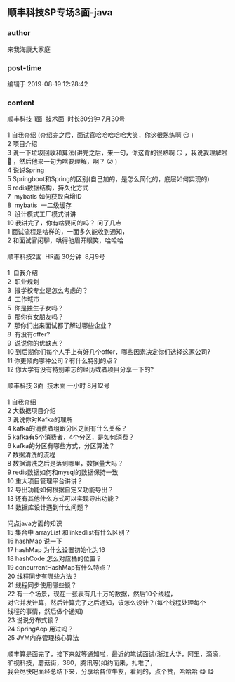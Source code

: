 ## 顺丰科技SP专场3面-java
### author 
来我海康大家庭
### post-time 

编辑于  2019-08-19 12:28:42
### content 
<div class="post-topic-des nc-post-content">
 顺丰科技 1面  技术面  时长30分钟 7月30号
 <br/>
 <br/>
 1 自我介绍 (介绍完之后，面试官哈哈哈哈哈大笑，你这很熟练啊
 <span>
  😏
 </span>
 )
 <br/>
 2 项目介绍
 <br/>
 3 说一下垃圾回收和算法(讲完之后，来一句，你这背的很熟啊
 <span>
  😏
 </span>
 ，我说我理解啦
 <span>
  🤣
 </span>
 ，然后他来一句为啥要理解，啊？
 <span>
  😮
 </span>
 )
 <br/>
 4 说说Spring
 <br/>
 5 Springboot和Spring的区别(自己加的，是怎么简化的，底层如何实现的)
 <br/>
 6 redis数据结构，持久化方式
 <br/>
 7  mybatis 如何获取自增ID
 <br/>
 8  mybatis  一二级缓存
 <br/>
 9  设计模式工厂模式讲讲
 <br/>
 10 我讲完了，你有啥要问的吗？ 问了几点
 <br/>
 1 面试流程是啥样的，一面多久能收到通知，
 <br/>
 2 和面试官闲聊，哄得他眉开眼笑，哈哈哈
 <br/>
 <br/>
 顺丰科技2面  HR面 30分钟  8月9号
 <br/>
 <br/>
 1  自我介绍
 <br/>
 2  职业规划
 <br/>
 3  报学校专业是怎么考虑的？
 <br/>
 4  工作城市
 <br/>
 5  你是独生子女吗？
 <br/>
 6  那你有女朋友吗？
 <br/>
 7  那你们出来面试都了解过哪些企业？
 <br/>
 8  有没有offer?
 <br/>
 9  说说你的优缺点？
 <br/>
 10 到后期你们每个人手上有好几个offer，哪些因素决定你们选择这家公司?
 <br/>
 11 你更倾向哪种公司？有什么特别的点？
 <br/>
 12 你大学有没有特别难忘的经历或者项目分享一下的?
 <br/>
 <br/>
 顺丰科技 3面  技术面 一小时 8月12号
 <br/>
 <br/>
 1 自我介绍
 <br/>
 2 大数据项目介绍
 <br/>
 3 说说你对Kafka的理解
 <br/>
 4 kafka的消费者组跟分区之间有什么关系？
 <br/>
 5 kafka有5个消费者，4个分区，是如何消费？
 <br/>
 6 kafka的分区有哪些方式，分区算法？
 <br/>
 7 数据清洗的流程
 <br/>
 8 数据清洗之后是落到哪里，数据量大吗？
 <br/>
 9 redis数据如何和mysql的数据保持一致
 <br/>
 10 重大项目管理平台讲讲？
 <br/>
 12 导出功能如何根据自定义功能导出？
 <br/>
 13 还有其他什么方式可以实现导出功能？
 <br/>
 14 数据库设计遇到什么问题？
 <br/>
 <br/>
 问点java方面的知识
 <br/>
 15 集合中 arrayList 和linkedlist有什么区别？
 <br/>
 16 hashMap 说一下
 <br/>
 17 hashMap 为什么设置初始化为16
 <br/>
 18 hashCode 怎么对应桶的位置？
 <br/>
 19 concurrentHashMap有什么特点？
 <br/>
 20 线程同步有哪些方法？
 <br/>
 21 线程同步使用哪些锁？
 <br/>
 22 有一个场景，现在一张表有几十万的数据，然后10个线程，
 <br/>
 对它并发计算，然后计算完了之后通知，该怎么设计？(每个线程处理每个
 <br/>
 线程的事情，然后做个通知)
 <br/>
 23 说说分布式锁？
 <br/>
 24 SpringAop 用过吗？
 <br/>
 <div>
  25 JVM内存管理核心算法
 </div>
 <div>
  <br/>
 </div>
 <div>
  顺丰算是面完了，接下来就等通知啦，最近的笔试面试(浙江大华，阿里，滴滴，旷视科技，蘑菇街，360，腾讯等)如约而来，扎堆了，
 </div>
 <div>
  我会尽快吧面经总结下来，分享给各位牛友，看到的，点个赞，哈哈哈
  <span>
   😋
  </span>
  <span>
   😋
  </span>
 </div>
</div>
